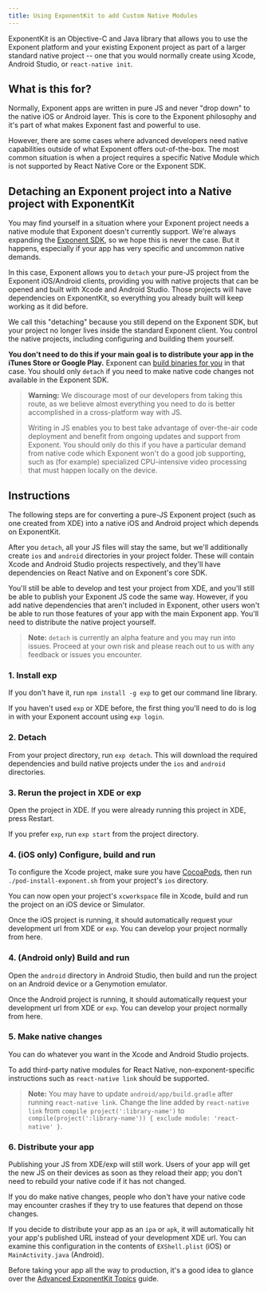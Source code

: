 ```yaml
---
title: Using ExponentKit to add Custom Native Modules
---
```


ExponentKit is an Objective-C and Java library that allows you to use the Exponent platform and
your existing Exponent project as part of a larger standard native project -- one that you would
normally create using Xcode, Android Studio, or `react-native init`.

## What is this for?

Normally, Exponent apps are written in pure JS and never "drop down" to the native iOS or Android
layer. This is core to the Exponent philosophy and it's part of what makes Exponent fast and
powerful to use.

However, there are some cases where advanced developers need native capabilities outside of what
Exponent offers out-of-the-box. The most common situation
is when a project requires a specific Native Module which is not supported by React Native Core
or the Exponent SDK.

## Detaching an Exponent project into a Native project with ExponentKit

You may find yourself in a situation where your Exponent project needs a native module that Exponent
doesn't currently support. We're always expanding the [Exponent SDK](/versions/v14.0.0/sdk/),
so we hope this is never the case. But it happens, especially if your app has very specific and uncommon
native demands.

In this case, Exponent allows you to `detach` your pure-JS project from the Exponent iOS/Android
clients, providing you with native projects that can be opened and built with Xcode and Android
Studio. Those projects will have dependencies on ExponentKit, so everything you already built
will keep working as it did before.

We call this "detaching" because you still depend on the Exponent SDK, but your project no
longer lives inside the standard Exponent client. You control the native projects, including
configuring and building them yourself.

**You don't need to do this if your main goal is to distribute your app in the iTunes Store or
Google Play.** Exponent can [build binaries for you](/versions/v14.0.0/guides/building-standalone-apps) in that case.
You should only `detach` if you need to make native code changes not available in the Exponent SDK.

>  **Warning:** We discourage most of our developers from taking this route, as we believe almost
>  everything you need to do is better accomplished in a cross-platform way with JS.
>
>  Writing in JS enables you to best take advantage of over-the-air code deployment and benefit from
>  ongoing updates and support from Exponent. You should only do this if you have a particular
>  demand from native code which Exponent won't do a good job supporting, such as (for example)
>  specialized CPU-intensive video processing that must happen locally on the device.

## Instructions

The following steps are for converting a pure-JS Exponent project (such as one created from XDE)
into a native iOS and Android project which depends on ExponentKit.

After you `detach`, all your JS files will stay the same, but we'll additionally create `ios` and
`android` directories in your project folder. These will contain Xcode and Android Studio projects
respectively, and they'll have dependencies on React Native and on Exponent's core SDK.

You'll still be able to develop and test your project from XDE, and you'll still be able to publish
your Exponent JS code the same way. However, if you add native dependencies that aren't included
in Exponent, other users won't be able to run those features of your app with the main Exponent app.
You'll need to distribute the native project yourself.

>  **Note:** `detach` is currently an alpha feature and you may run into issues. Proceed at your
>  own risk and please reach out to us with any feedback or issues you encounter.

### 1. Install exp

If you don't have it, run `npm install -g exp` to get our command line library.

If you haven't used `exp` or XDE before, the first thing you'll need to do is log in
with your Exponent account using `exp login`.

### 2. Detach

From your project directory, run `exp detach`. This will download the required dependencies and
build native projects under the `ios` and `android` directories.

### 3. Rerun the project in XDE or exp

Open the project in XDE. If you were already running this project in XDE, press Restart.

If you prefer `exp`, run `exp start` from the project directory.

### 4. (iOS only) Configure, build and run

To configure the Xcode project, make sure you have [CocoaPods](https://cocoapods.org), then
run `./pod-install-exponent.sh` from your project's `ios` directory.

You can now open your project's `xcworkspace` file in Xcode, build and run the project
on an iOS device or Simulator.

Once the iOS project is running, it should automatically request your development url from XDE
or `exp`. You can develop your project normally from here.

### 4. (Android only) Build and run

Open the `android` directory in Android Studio, then build and run the project on an Android device
or a Genymotion emulator.

Once the Android project is running, it should automatically request your development url from XDE
or `exp`. You can develop your project normally from here.

### 5. Make native changes

You can do whatever you want in the Xcode and Android Studio projects.

To add third-party native modules for React Native, non-exponent-specific instructions such as
`react-native link` should be supported.

>  **Note:** You may have to update `android/app/build.gradle` after running `react-native link`.
>  Change the line added by `react-native link` from `compile project(':library-name')` to
>  `compile(project(':library-name')) { exclude module: 'react-native' }`.

### 6. Distribute your app

Publishing your JS from XDE/exp will still work. Users of your app will get the new JS on their
devices as soon as they reload their app; you don't need to rebuild your native code if it has
not changed.

If you do make native changes, people who don't have your native code may encounter crashes if
they try to use features that depend on those changes.

If you decide to distribute your app as an `ipa` or `apk`, it will automatically hit
your app's published URL instead of your development XDE url. You can examine this configuration
in the contents of `EXShell.plist` (iOS) or `MainActivity.java` (Android).

Before taking your app all the way to production, it's a good idea to glance over the [Advanced ExponentKit Topics](/versions/v14.0.0/guides/advanced-exponentkit-topics) guide.
